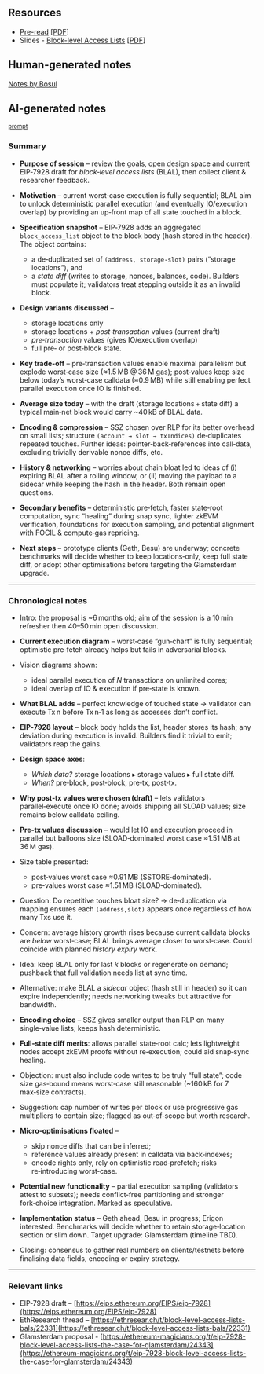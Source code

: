 ## Resources

- [Pre-read](https://hackmd.io/@Nerolation/BJcGve7Mll) [[PDF](Slides-notes/10-Jun-block-level-access-lists-preread.pdf)]
- Slides - [Block-level Access Lists](https://docs.google.com/presentation/d/1kWlWez8z5lwC_oCjWUnGSOEt5_4aUDzSrshKN-5IRRk/edit?slide=id.g2fc552e0e46_1_692#slide=id.g2fc552e0e46_1_692) [[PDF](Slides-notes/10-Jun-block-level-access-lists-slides.pdf)]

## Human-generated notes

[Notes by Bosul](Slides-notes/10-Jun-block-level-access-lists-notes-bosul.pdf)

## AI-generated notes

<sup>[prompt](Slides-notes/AI-info.md)</sup>

### Summary

* **Purpose of session** – review the goals, open design space and current EIP‑7928 draft for *block‑level access lists* (BLAL), then collect client & researcher feedback.
* **Motivation** – current worst‑case execution is fully sequential; BLAL aim to unlock deterministic parallel execution (and eventually IO/execution overlap) by providing an up‑front map of all state touched in a block.
* **Specification snapshot** – EIP‑7928 adds an aggregated `block_access_list` object to the block body (hash stored in the header). The object contains:

  * a de‑duplicated set of `(address, storage‑slot)` pairs (“storage locations”), and
  * a *state diff* (writes to storage, nonces, balances, code).
    Builders must populate it; validators treat stepping outside it as an invalid block.
* **Design variants discussed** –

  * storage locations only
  * storage locations + *post‑transaction* values (current draft)
  * *pre‑transaction* values (gives IO/execution overlap)
  * full pre‑ or post‑block state.
* **Key trade‑off** – pre‑transaction values enable maximal parallelism but explode worst‑case size (≈1.5 MB @ 36 M gas); post‑values keep size below today’s worst‑case calldata (≈0.9 MB) while still enabling perfect parallel execution once IO is finished.
* **Average size today** – with the draft (storage locations + state diff) a typical main‑net block would carry \~40 kB of BLAL data.
* **Encoding & compression** – SSZ chosen over RLP for its better overhead on small lists; structure `(account → slot → txIndices)` de‑duplicates repeated touches. Further ideas: pointer‑back‑references into call‑data, excluding trivially derivable nonce diffs, etc.
* **History & networking** – worries about chain bloat led to ideas of (i) expiring BLAL after a rolling window, or (ii) moving the payload to a sidecar while keeping the hash in the header. Both remain open questions.
* **Secondary benefits** – deterministic pre‑fetch, faster state‑root computation, sync “healing” during snap sync, lighter zkEVM verification, foundations for execution sampling, and potential alignment with FOCIL & compute‑gas repricing.
* **Next steps** – prototype clients (Geth, Besu) are underway; concrete benchmarks will decide whether to keep locations‑only, keep full state diff, or adopt other optimisations before targeting the Glamsterdam upgrade.

---

### Chronological notes

* Intro: the proposal is \~6 months old; aim of the session is a 10 min refresher then 40–50 min open discussion.
* **Current execution diagram** – worst‑case “gun‑chart” is fully sequential; optimistic pre‑fetch already helps but fails in adversarial blocks.
* Vision diagrams shown:

  * ideal parallel execution of *N* transactions on unlimited cores;
  * ideal overlap of IO & execution if pre‑state is known.
* **What BLAL adds** – perfect knowledge of touched state → validator can execute Tx n before Tx n‑1 as long as accesses don’t conflict.
* **EIP‑7928 layout** – block body holds the list, header stores its hash; any deviation during execution is invalid. Builders find it trivial to emit; validators reap the gains.
* **Design space axes**:

  * *Which data?* storage locations ▸ storage values ▸ full state diff.
  * *When?* pre‑block, post‑block, pre‑tx, post‑tx.
* **Why post‑tx values were chosen (draft)** – lets validators parallel‑execute once IO done; avoids shipping all SLOAD values; size remains below calldata ceiling.
* **Pre‑tx values discussion** – would let IO and execution proceed in parallel but balloons size (SLOAD‑dominated worst case ≈1.51 MB at 36 M gas).
* Size table presented:

  * post‑values worst case ≈0.91 MB (SSTORE‑dominated).
  * pre‑values worst case ≈1.51 MB (SLOAD‑dominated).
* Question: Do repetitive touches bloat size? → de‑duplication via mapping ensures each `(address,slot)` appears once regardless of how many Txs use it.
* Concern: average history growth rises because current calldata blocks are *below* worst‑case; BLAL brings average closer to worst‑case. Could coincide with planned *history expiry* work.
* Idea: keep BLAL only for last *k* blocks or regenerate on demand; pushback that full validation needs list at sync time.
* Alternative: make BLAL a *sidecar* object (hash still in header) so it can expire independently; needs networking tweaks but attractive for bandwidth.
* **Encoding choice** – SSZ gives smaller output than RLP on many single‑value lists; keeps hash deterministic.
* **Full‑state diff merits**: allows parallel state‑root calc; lets lightweight nodes accept zkEVM proofs without re‑execution; could aid snap‑sync healing.
* Objection: must also include code writes to be truly “full state”; code size gas‑bound means worst‑case still reasonable (\~160 kB for 7 max‑size contracts).
* Suggestion: cap number of writes per block or use progressive gas multipliers to contain size; flagged as out‑of‑scope but worth research.
* **Micro‑optimisations floated** –

  * skip nonce diffs that can be inferred;
  * reference values already present in calldata via back‑indexes;
  * encode rights only, rely on optimistic read‑prefetch; risks re‑introducing worst‑case.
* **Potential new functionality** – partial execution sampling (validators attest to subsets); needs conflict‑free partitioning and stronger fork‑choice integration. Marked as speculative.
* **Implementation status** – Geth ahead, Besu in progress; Erigon interested. Benchmarks will decide whether to retain storage‑location section or slim down. Target upgrade: Glamsterdam (timeline TBD).
* Closing: consensus to gather real numbers on clients/testnets before finalising data fields, encoding or expiry strategy.

---

### Relevant links

* EIP‑7928 draft – [https://eips.ethereum.org/EIPS/eip-7928](https://eips.ethereum.org/EIPS/eip-7928)
* EthResearch thread – [https://ethresear.ch/t/block-level-access-lists-bals/22331](https://ethresear.ch/t/block-level-access-lists-bals/22331)
* Glamsterdam proposal - [https://ethereum-magicians.org/t/eip-7928-block-level-access-lists-the-case-for-glamsterdam/24343](https://ethereum-magicians.org/t/eip-7928-block-level-access-lists-the-case-for-glamsterdam/24343)
